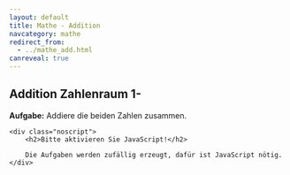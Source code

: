 ```yaml
---
layout: default
title: Mathe - Addition
navcategory: mathe
redirect_from:
  - ../mathe_add.html
canreveal: true
---
```

## Addition Zahlenraum 1-<span id="max"></span>

**Aufgabe:** Addiere die beiden Zahlen zusammen.

<div id="content">
</div>

<script type="text/javascript">
function init() {
    var maxStr = getParameterByName("max");
    var max = 1000;
    if (maxStr !== null) {
        max = parseInt(maxStr, 10);
    }
    $("#max").html(new Intl.NumberFormat('de-DE').format(max));

    add(max, "#content");
}
</script><noscript>
    <div class="noscript">
        <h2>Bitte aktivieren Sie JavaScript!</h2>

        Die Aufgaben werden zufällig erzeugt, dafür ist JavaScript nötig.
    </div>
</noscript>
